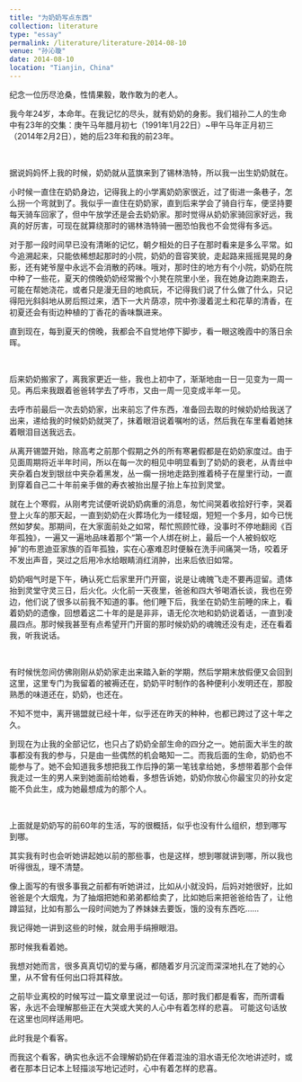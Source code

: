 ```yaml
---
title: "为奶奶写点东西"
collection: literature
type: "essay"
permalink: /literature/literature-2014-08-10
venue: "孙沁璇"
date: 2014-08-10
location: "Tianjin, China"
---
```


纪念一位历尽沧桑，性情果毅，敢作敢为的老人。

我今年24岁，本命年。在我记忆的尽头，就有奶奶的身影。我们祖孙二人的生命中有23年的交集：庚午马年腊月初七（1991年1月22日）~甲午马年正月初三（2014年2月2日），她的后23年和我的前23年。

<br>

据说妈妈怀上我的时候，奶奶就从蓝旗来到了锡林浩特，所以我一出生奶奶就在。

小时候一直住在奶奶身边，记得我上的小学离奶奶家很近，过了街进一条巷子，怎么拐一个弯就到了。我似乎一直住在奶奶家，直到后来学会了骑自行车，便坚持要每天骑车回家了，但中午放学还是会去奶奶家。那时觉得从奶奶家骑回家好远，我真的好厉害，可现在就算绕那时的锡林浩特骑一圈恐怕我也不会觉得有多远。

对于那一段时间早已没有清晰的记忆，朝夕相处的日子在那时看来是多么平常。如今追溯起来，只能依稀想起那时的小院，奶奶的音容笑貌，走起路来摇摇晃晃的身影，还有姥爷屋中永远不会消散的药味。哦对，那时住的地方有个小院，奶奶在院中种了一些花，夏天的傍晚奶奶经常搬个小凳在院里小坐，我在她身边跑来跑去，可能在帮她浇花，或者只是漫无目的地疯玩，不记得我们说了什么做了什么，只记得阳光斜斜地从房后照过来，洒下一大片荫凉，院中弥漫着泥土和花草的清香，在初夏还会有街边种植的丁香花的香味飘进来。

直到现在，每到夏天的傍晚，我都会不自觉地停下脚步，看一眼这晚霞中的落日余晖。

<br>

后来奶奶搬家了，离我家更近一些，我也上初中了，渐渐地由一日一见变为一周一见。再后来我跟着爸爸转学去了呼市，又由一周一见变成半年一见。

去呼市前最后一次去奶奶家，出来前忘了件东西，准备回去取的时候奶奶给我送了出来，递给我的时候奶奶就哭了，抹着眼泪说着嘱咐的话，然后我在车里看着她抹着眼泪目送我远去。
 
从离开锡盟开始，除高考之前那个假期之外的所有寒暑假都是在奶奶家度过。由于见面周期将近半年时间，所以在每一次的相见中明显看到了奶奶的衰老，从青丝中夹杂着白发到银丝中夹杂着黑发，丛一瘸一拐地走路到推着椅子在屋里行动，一直到穿着自己二十年前亲手做的寿衣被抬出屋子抬上车拉到灵堂。

就在上个寒假，从刚考完试便听说奶奶病重的消息，匆忙间哭着收拾好行李，哭着登上火车的那天起，一直到奶奶在火葬场化为一缕轻烟，短短一个多月，如今已恍然如梦矣。那期间，在大家面前处之如常，帮忙照顾忙碌，没事时不停地翻阅《百年孤独》，一遍又一遍地品味着那个“第一个人绑在树上，最后一个人被蚂蚁吃掉”的布恩迪亚家族的百年孤独，实在心塞难忍时便躲在洗手间痛哭一场，咬着牙不发出声音，哭过之后用冷水给眼睛消红消肿，出来后依旧如常。

奶奶咽气时是下午，确认死亡后家里开门开窗，说是让魂魄飞走不要再逗留。遗体抬到灵堂守灵三日，后火化。火化前一天夜里，爸爸和四大爷喝酒长谈，我也在旁边，他们说了很多以前我不知道的事。他们睡下后，我坐在奶奶生前睡的床上，看着奶奶的遗像，回想着这二十年的是是非非，语无伦次地和奶奶说着话，一直到凌晨四点。那时候我甚至有点希望开门开窗的那时候奶奶的魂魄还没有走，还在看着我，听我说话。

<br>

有时候恍忽间仿佛刚刚从奶奶家走出来踏入新的学期，然后学期末放假便又会回到这里，这里专门为我留着的被褥还在，奶奶平时制作的各种便利小发明还在，那股熟悉的味道还在，奶奶，也还在。

不知不觉中，离开锡盟就已经十年，似乎还在昨天的种种，也都已跨过了这十年之久。
 
到现在为止我的全部记忆，也只占了奶奶全部生命的四分之一。她前面大半生的故事都没有我的参与，只是由一些偶然的机会略知一二。而我后面的生命，奶奶也不能参与了。她不会知道我多想把我工作后挣的第一笔钱拿给她，多想带着那个会伴我走过一生的男人来到她面前给她看，多想告诉她，奶奶你放心你最宝贝的孙女定能不负此生，成为她最想成为的那个人。

<br>

上面就是奶奶写的前60年的生活，写的很概括，似乎也没有什么组织，想到哪写到哪。

其实我有时也会听她讲起她以前的那些事，也是这样，想到哪就讲到哪，所以我也听得很乱，理不清楚。

像上面写的有很多事我之前都有听她讲过，比如从小就没妈，后妈对她很好，比如爸爸是个大烟鬼，为了抽烟把她和弟弟都给卖了，比如她后来把爸爸给告了，让他蹲监狱，比如有那么一段时间她为了养妹妹去要饭，饿的没有东西吃……

我记得她一讲到这些的时候，就会用手绢擦眼泪。

那时候我看着她。

我想对她而言，很多真真切切的爱与痛，都随着岁月沉淀而深深地扎在了她的心里，从不曾有任何出口将其释放。

之前毕业离校的时候写过一篇文章里说过一句话，那时我们都是看客，而所谓看客，永远不会理解那些正在大哭或大笑的人心中有着怎样的悲喜。
可能这句话放在这里也同样适用吧。

此时我是个看客。

而我这个看客，确实也永远不会理解奶奶在伴着混浊的泪水语无伦次地讲述时，或者在那本日记本上轻描淡写地记述时，心中有着怎样的悲喜。
